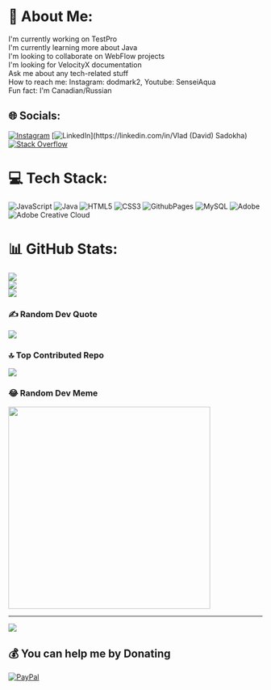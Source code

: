 # 💫 About Me:
I'm currently working on TestPro<br>I'm currently learning more about Java<br>I'm looking to collaborate on WebFlow projects<br>I'm looking for VelocityX documentation<br>Ask me about any tech-related stuff<br>How to reach me: Instagram: dodmark2, Youtube: SenseiAqua<br>Fun fact: I'm Canadian/Russian <br>


## 🌐 Socials:
[![Instagram](https://img.shields.io/badge/Instagram-%23E4405F.svg?logo=Instagram&logoColor=white)](https://instagram.com/dodmark2) [![LinkedIn]([https://img.shields.io/badge/LinkedIn-%230077B5.svg?logo=linkedin&logoColor=white](https://www.linkedin.com/in/vlad-sadokha-b76766291/))](https://linkedin.com/in/Vlad (David) Sadokha) [![Stack Overflow](https://img.shields.io/badge/-Stackoverflow-FE7A16?logo=stack-overflow&logoColor=white)](https://stackoverflow.com/users/887139) 

# 💻 Tech Stack:
![JavaScript](https://img.shields.io/badge/javascript-%23323330.svg?style=for-the-badge&logo=javascript&logoColor=%23F7DF1E) ![Java](https://img.shields.io/badge/java-%23ED8B00.svg?style=for-the-badge&logo=openjdk&logoColor=white) ![HTML5](https://img.shields.io/badge/html5-%23E34F26.svg?style=for-the-badge&logo=html5&logoColor=white) ![CSS3](https://img.shields.io/badge/css3-%231572B6.svg?style=for-the-badge&logo=css3&logoColor=white) ![GithubPages](https://img.shields.io/badge/github%20pages-121013?style=for-the-badge&logo=github&logoColor=white) ![MySQL](https://img.shields.io/badge/mysql-%2300000f.svg?style=for-the-badge&logo=mysql&logoColor=white) ![Adobe](https://img.shields.io/badge/adobe-%23FF0000.svg?style=for-the-badge&logo=adobe&logoColor=white) ![Adobe Creative Cloud](https://img.shields.io/badge/Adobe%20Creative%20Cloud-DA1F26.svg?style=for-the-badge&logo=Adobe%20Creative%20Cloud&logoColor=white)
# 📊 GitHub Stats:
![](https://github-readme-stats.vercel.app/api?username=vladislav887139&theme=dark&hide_border=false&include_all_commits=true&count_private=false)<br/>
![](https://github-readme-streak-stats.herokuapp.com/?user=vladislav887139&theme=dark&hide_border=false)<br/>
![](https://github-readme-stats.vercel.app/api/top-langs/?username=vladislav887139&theme=dark&hide_border=false&include_all_commits=true&count_private=false&layout=compact)

### ✍️ Random Dev Quote
![](https://quotes-github-readme.vercel.app/api?type=horizontal&theme=radical)

### 🔝 Top Contributed Repo
![](https://github-contributor-stats.vercel.app/api?username=vladislav887139&limit=5&theme=dark&combine_all_yearly_contributions=true)

### 😂 Random Dev Meme
<img src='https://randommeme-five.vercel.app/' style="height: 400px;"/>

---
[![](https://visitcount.itsvg.in/api?id=vladislav887139&icon=0&color=0)](https://visitcount.itsvg.in)

  ## 💰 You can help me by Donating
  [![PayPal](https://img.shields.io/badge/PayPal-00457C?style=for-the-badge&logo=paypal&logoColor=white)](https://paypal.me/vladik8871) 

  
<!-- Proudly created with GPRM ( https://gprm.itsvg.in ) -->
